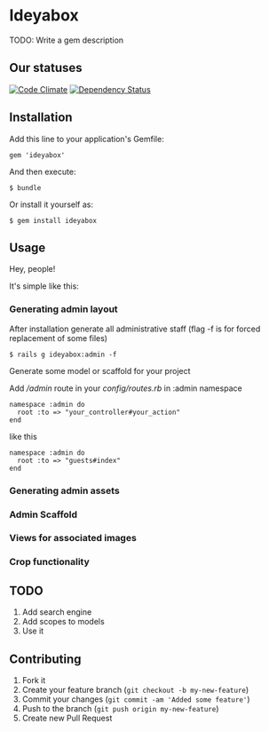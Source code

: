 # Ideyabox

TODO: Write a gem description

## Our statuses

[![Code Climate](https://codeclimate.com/badge.png)](https://codeclimate.com/github/I-de-ya/ideyabox)
[![Dependency Status](https://gemnasium.com/I-de-ya/ideyabox.png)](https://gemnasium.com/I-de-ya/ideyabox)

## Installation

Add this line to your application's Gemfile:

    gem 'ideyabox'

And then execute:

    $ bundle

Or install it yourself as:

    $ gem install ideyabox

## Usage

Hey, people!

It's simple like this:

### Generating admin layout

After installation generate all administrative staff (flag -f is for forced replacement of some files)
    
    $ rails g ideyabox:admin -f

Generate some model or scaffold for your project

Add */admin* route in your *config/routes.rb* in :admin namespace
    
    namespace :admin do 
      root :to => "your_controller#your_action"
    end

like this
    
    namespace :admin do 
      root :to => "guests#index"
    end

### Generating admin assets

### Admin Scaffold

### Views for associated images

### Crop functionality

## TODO

1. Add search engine
2. Add scopes to models
2. Use it

## Contributing

1. Fork it
2. Create your feature branch (`git checkout -b my-new-feature`)
3. Commit your changes (`git commit -am 'Added some feature'`)
4. Push to the branch (`git push origin my-new-feature`)
5. Create new Pull Request
